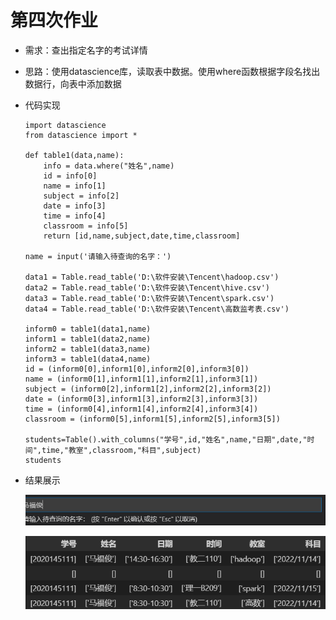 # 第四次作业

- 需求：查出指定名字的考试详情

- 思路：使用datascience库，读取表中数据。使用where函数根据字段名找出数据行，向表中添加数据

- 代码实现

  ```
  import datascience
  from datascience import *
  
  def table1(data,name):
      info = data.where("姓名",name)
      id = info[0]
      name = info[1]
      subject = info[2]
      date = info[3]
      time = info[4]
      classroom = info[5]
      return [id,name,subject,date,time,classroom]
  
  name = input('请输入待查询的名字：')
  
  data1 = Table.read_table('D:\软件安装\Tencent\hadoop.csv')
  data2 = Table.read_table('D:\软件安装\Tencent\hive.csv')
  data3 = Table.read_table('D:\软件安装\Tencent\spark.csv')
  data4 = Table.read_table('D:\软件安装\Tencent\高数监考表.csv')
  
  inform0 = table1(data1,name)
  inform1 = table1(data2,name)
  inform2 = table1(data3,name)
  inform3 = table1(data4,name)
  id = (inform0[0],inform1[0],inform2[0],inform3[0])
  name = (inform0[1],inform1[1],inform2[1],inform3[1])
  subject = (inform0[2],inform1[2],inform2[2],inform3[2])
  date = (inform0[3],inform1[3],inform2[3],inform3[3])
  time = (inform0[4],inform1[4],inform2[4],inform3[4])
  classroom = (inform0[5],inform1[5],inform2[5],inform3[5])
  
  students=Table().with_columns("学号",id,"姓名",name,"日期",date,"时间",time,"教室",classroom,"科目",subject)
  students
  ```

  

- 结果展示

  ![image-20221126214614133](https://raw.githubusercontent.com/MFJmfj123/My_File/main/imgs/202211262146707.png)

  ![image-20221126214752754](https://raw.githubusercontent.com/MFJmfj123/My_File/main/imgs/202211262148290.png)